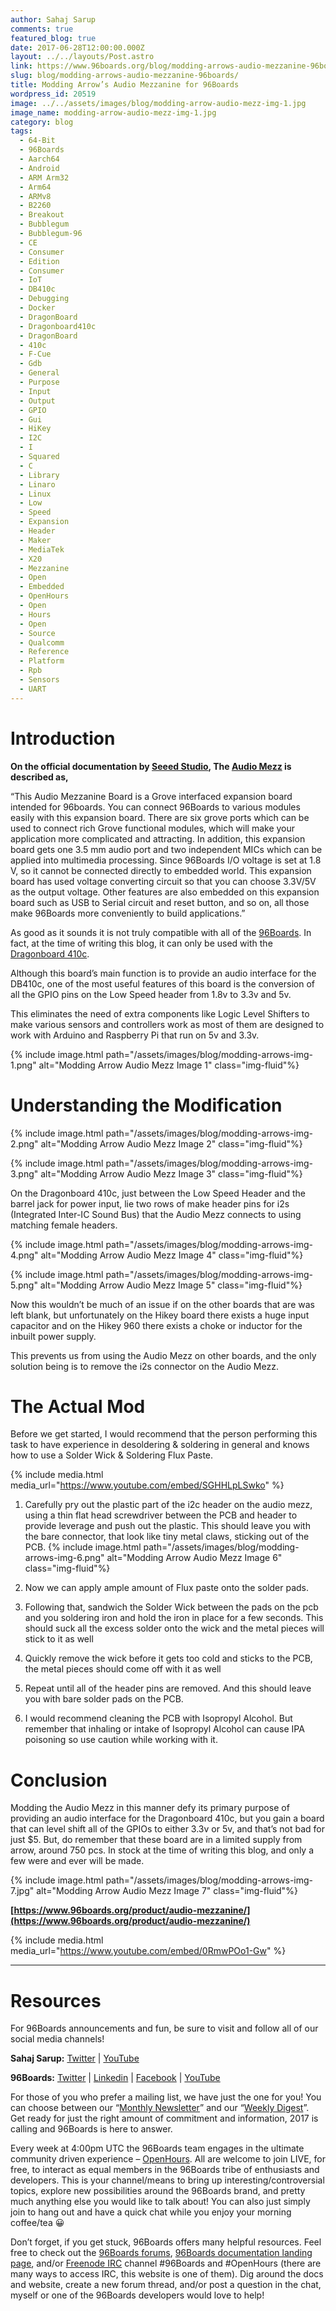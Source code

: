 ```yaml
---
author: Sahaj Sarup
comments: true
featured_blog: true
date: 2017-06-28T12:00:00.000Z
layout: ../../layouts/Post.astro
link: https://www.96boards.org/blog/modding-arrows-audio-mezzanine-96boards/
slug: blog/modding-arrows-audio-mezzanine-96boards/
title: Modding Arrow’s Audio Mezzanine for 96Boards
wordpress_id: 20519
image: ../../assets/images/blog/modding-arrow-audio-mezz-img-1.jpg
image_name: modding-arrow-audio-mezz-img-1.jpg
category: blog
tags:
  - 64-Bit
  - 96Boards
  - Aarch64
  - Android
  - ARM Arm32
  - Arm64
  - ARMv8
  - B2260
  - Breakout
  - Bubblegum
  - Bubblegum-96
  - CE
  - Consumer
  - Edition
  - Consumer
  - IoT
  - DB410c
  - Debugging
  - Docker
  - DragonBoard
  - Dragonboard410c
  - DragonBoard
  - 410c
  - F-Cue
  - Gdb
  - General
  - Purpose
  - Input
  - Output
  - GPIO
  - Gui
  - HiKey
  - I2C
  - I
  - Squared
  - C
  - Library
  - Linaro
  - Linux
  - Low
  - Speed
  - Expansion
  - Header
  - Maker
  - MediaTek
  - X20
  - Mezzanine
  - Open
  - Embedded
  - OpenHours
  - Open
  - Hours
  - Open
  - Source
  - Qualcomm
  - Reference
  - Platform
  - Rpb
  - Sensors
  - UART
---
```


# **Introduction**

**On the official documentation by [Seeed Studio](https://www.seeedstudio.com/), The [Audio Mezz](https://www.96boards.org/product/audio-mezzanine/) is described as,**

“This Audio Mezzanine Board is a Grove interfaced expansion board intended for 96boards. You can connect 96Boards to various modules easily with this expansion board. There are six grove ports which can be used to connect rich Grove functional modules, which will make your application more complicated and attracting. In addition, this expansion board gets one 3.5 mm audio port and two independent MICs which can be applied into multimedia processing. Since 96Boards I/O voltage is set at 1.8 V, so it cannot be connected directly to embedded world. This expansion board has used voltage converting circuit so that you can choose 3.3V/5V as the output voltage. Other features are also embedded on this expansion board such as USB to Serial circuit and reset button, and so on, all those make 96Boards more conveniently to build applications.”

As good as it sounds it is not truly compatible with all of the [96Boards](/products/ce/). In fact, at the time of writing this blog, it can only be used with the [Dragonboard 410c](/product/dragonboard410c/).

Although this board’s main function is to provide an audio interface for the DB410c, one of the most useful features of this board is the conversion of all the GPIO pins on the Low Speed header from 1.8v to 3.3v and 5v.

This eliminates the need of extra components like Logic Level Shifters to make various sensors and controllers work as most of them are designed to work with Arduino and Raspberry Pi that run on 5v and 3.3v.

{% include image.html path="/assets/images/blog/modding-arrows-img-1.png" alt="Modding Arrow Audio Mezz Image 1" class="img-fluid"%}

# **Understanding the Modification**

{% include image.html path="/assets/images/blog/modding-arrows-img-2.png" alt="Modding Arrow Audio Mezz Image 2" class="img-fluid"%}

{% include image.html path="/assets/images/blog/modding-arrows-img-3.png" alt="Modding Arrow Audio Mezz Image 3" class="img-fluid"%}

On the Dragonboard 410c, just between the Low Speed Header and the barrel jack for power input, lie two rows of make header pins for i2s (Integrated Inter-IC Sound Bus) that the Audio Mezz connects to using matching female headers.

{% include image.html path="/assets/images/blog/modding-arrows-img-4.png" alt="Modding Arrow Audio Mezz Image 4" class="img-fluid"%}

{% include image.html path="/assets/images/blog/modding-arrows-img-5.png" alt="Modding Arrow Audio Mezz Image 5" class="img-fluid"%}

Now this wouldn’t be much of an issue if on the other boards that are was left blank, but unfortunately on the Hikey board there exists a huge input capacitor and on the Hikey 960 there exists a choke or inductor for the inbuilt power supply.

This prevents us from using the Audio Mezz on other boards, and the only solution being is to remove the i2s connector on the Audio Mezz.

# **The Actual Mod**

Before we get started, I would recommend that the person performing this task to have experience in desoldering & soldering in general and knows how to use a Solder Wick & Soldering Flux Paste.

{% include media.html media_url="https://www.youtube.com/embed/SGHHLpLSwko" %}

1.  Carefully pry out the plastic part of the i2c header on the audio mezz, using a thin flat head screwdriver between the PCB and header to provide leverage and push out the plastic.
    This should leave you with the bare connector, that look like tiny metal claws, sticking out of the PCB.
    {% include image.html path="/assets/images/blog/modding-arrows-img-6.png" alt="Modding Arrow Audio Mezz Image 6" class="img-fluid"%}

2.  Now we can apply ample amount of Flux paste onto the solder pads.
3.  Following that, sandwich the Solder Wick between the pads on the pcb and you soldering iron and hold the iron in place for a few seconds. This should suck all the excess solder onto the wick and the metal pieces will stick to it as well
4.  Quickly remove the wick before it gets too cold and sticks to the PCB, the metal pieces should come off with it as well
5.  Repeat until all of the header pins are removed. And this should leave you with bare solder pads on the PCB.
6.  I would recommend cleaning the PCB with Isopropyl Alcohol. But remember that inhaling or intake of Isopropyl Alcohol can cause IPA poisoning so use caution while working with it.

# **Conclusion**

Modding the Audio Mezz in this manner defy its primary purpose of providing an audio interface for the Dragonboard 410c, but you gain a board that can level shift all of the GPIOs to either 3.3v or 5v, and that’s not bad for just $5.
But, do remember that these board are in a limited supply from arrow, around 750 pcs. In stock at the time of writing this blog, and only a few were and ever will be made.

{% include image.html path="/assets/images/blog/modding-arrows-img-7.jpg" alt="Modding Arrow Audio Mezz Image 7" class="img-fluid"%}

**[https://www.96boards.org/product/audio-mezzanine/](https://www.96boards.org/product/audio-mezzanine/)**

{% include media.html media_url="https://www.youtube.com/embed/0RmwPOo1-Gw" %}

---

# Resources

For 96Boards announcements and fun, be sure to visit and follow all of our social media channels!

**Sahaj Sarup:** [Twitter](https://twitter.com/sahajsarup) &#124; [YouTube](https://www.youtube.com/user/sahajsarup)

**96Boards:** [Twitter](https://twitter.com/96Boards) &#124; [Linkedin](https://www.linkedin.com/company/6637095?trk=tyah&trkInfo=clickedVertical%3Ashowcase%2CclickedEntityId%3A6637095%2Cidx%3A1-1-1%2CtarId%3A1483603913878%2Ctas%3A96boards) &#124; [Facebook](https://www.facebook.com/96Boards/) &#124; [YouTube](https://www.youtube.com/c/96boards)

For those of you who prefer a mailing list, we have just the one for you! You can choose between our “[Monthly Newsletter](/digest/)” and our “[Weekly Digest](/digest/)”. Get ready for just the right amount of commitment and information, 2017 is calling and 96Boards is here to answer.

Every week at 4:00pm UTC the 96Boards team engages in the ultimate community driven experience – [OpenHours](/). All are welcome to join LIVE, for free, to interact as equal members in the 96Boards tribe of enthusiasts and developers. This is your channel/means to bring up interesting/controversial topics, explore new possibilities around the 96Boards brand, and pretty much anything else you would like to talk about! You can also just simply join to hang out and have a quick chat while you enjoy your morning coffee/tea 😀

Don’t forget, if you get stuck, 96Boards offers many helpful resources. Feel free to check out the [96Boards forums](https://discuss.96boards.org/), [96Boards documentation landing page](https://github.com/96boards/documentation/), and/or [Freenode IRC](http://webchat.freenode.net/?channels=%2396boards) channel #96Boards and #OpenHours (there are many ways to access IRC, this website is one of them). Dig around the docs and website, create a new forum thread, and/or post a question in the chat, myself or one of the 96Boards developers would love to help!
